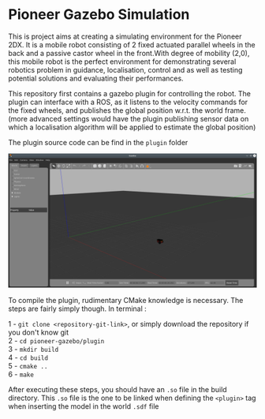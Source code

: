 # Pioneer Gazebo Simulation

This is project aims at creating a simulating environment for the Pioneer 2DX. It is a mobile robot consisting of 2 fixed actuated parallel wheels in the back and a passive castor wheel in the front.With degree of mobility (2,0), this mobile robot is the perfect environment for demonstrating several robotics problem in guidance, localisation, control and as well as testing potential solutions and evaluating their performances.

This repository first contains a gazebo plugin for controlling the robot. The plugin can interface with a ROS, as it listens to the velocity commands for the fixed wheels, and publishes the global position w.r.t. the world frame. (more advanced settings would have the plugin publishing sensor data on which a localisation algorithm will be applied to estimate the global position)

The plugin source code can be find in the ```plugin``` folder

![alt text](https://github.com/MahmoudElOmar/pioneer-gazebo/blob/main/pioneer_2dx.png)


To compile the plugin, rudimentary CMake knowledge is necessary. The steps are fairly simply though. In terminal : 

1 - ```git clone <repository-git-link>```, or simply download the repository if you don't know git   
2 - ```cd pioneer-gazebo/plugin```   
3 - ```mkdir build```   
4 - ```cd build```   
5 - ```cmake ..```   
6 -  ```make```   


After executing these steps, you should have an ```.so``` file in the build directory. This ```.so``` file is the one to be linked when defining the ```<plugin>``` tag when inserting the model in the world ```.sdf``` file 
